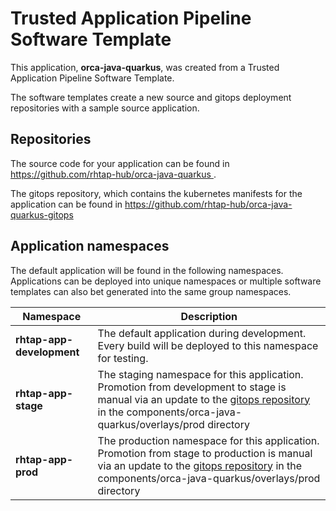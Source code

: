 # Trusted Application Pipeline Software Template

This application, **orca-java-quarkus**, was created from a Trusted Application Pipeline Software Template.

The software templates create a new source and gitops deployment repositories with a sample source application. 

## Repositories

The source code for your application can be found in [https://github.com/rhtap-hub/orca-java-quarkus ](https://github.com/rhtap-hub/orca-java-quarkus ).
 
The gitops repository, which contains the kubernetes manifests for the application can be found in 
[https://github.com/rhtap-hub/orca-java-quarkus-gitops ](https://github.com/rhtap-hub/orca-java-quarkus-gitops ) 

## Application namespaces 

The default application will be found in the following namespaces. Applications can be deployed into unique namespaces or multiple software templates can also bet generated into the same group namespaces.  

|  Namespace   |  Description   |  
| -------- | -------- |   
| **rhtap-app-development** | The default application during development. Every build will be deployed to this namespace for testing. | 
| **rhtap-app-stage** | The staging namespace for this application. Promotion from development to stage is manual via an update to the [gitops repository](https://github.com/rhtap-hub/orca-java-quarkus-gitops ) in the components/orca-java-quarkus/overlays/prod directory |  
| **rhtap-app-prod** | The production namespace for this application. Promotion from stage to production is manual via an update to the [gitops repository](https://github.com/rhtap-hub/orca-java-quarkus-gitops ) in the components/orca-java-quarkus/overlays/prod directory | 